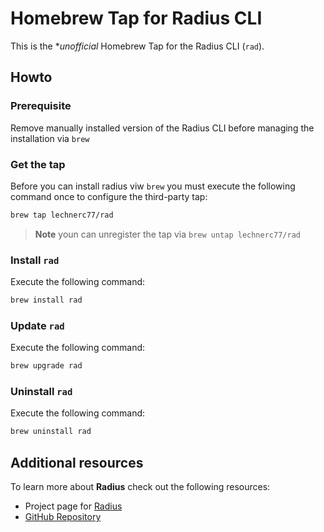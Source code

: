 # Homebrew Tap for Radius CLI

This is the **unofficial* Homebrew Tap for the Radius CLI (`rad`).

## Howto

### Prerequisite

Remove manually installed version of the Radius CLI before managing the installation via `brew`

### Get the tap

Before you can install radius viw `brew` you must execute the following command once to configure the third-party tap:

```bash
brew tap lechnerc77/rad
```

> **Note** youn can unregister the tap via `brew untap lechnerc77/rad`

### Install `rad`

Execute the following command:

```bash
brew install rad
```

### Update `rad`

Execute the following command:

```bash
brew upgrade rad
```

### Uninstall `rad`

Execute the following command:

```bash
brew uninstall rad
```

## Additional resources

To learn more about **Radius** check out the following resources:

* Project page for [Radius](https://radapp.io/)
* [GitHub Repository](https://github.com/radius-project/radius)
